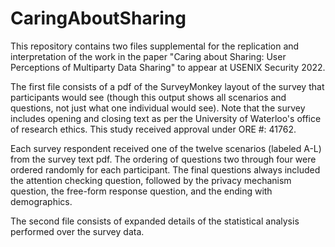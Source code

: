 # CaringAboutSharing

This repository contains two files supplemental for the replication and interpretation of the work in the paper "Caring about Sharing: User Perceptions of Multiparty Data Sharing" to appear at USENIX Security 2022. 

The first file consists of a pdf of the SurveyMonkey layout of the survey that participants would see (though this output shows all scenarios and questions, not just what one individual would see). Note that the survey includes opening and closing text as per the University of Waterloo's office of research ethics. This study received approval under ORE #: 41762. 

Each survey respondent received one of the twelve scenarios (labeled A-L) from the survey text pdf. 
The ordering of questions two through four were ordered randomly for each participant. The final questions always included the attention checking question, followed by the privacy mechanism question, the free-form response question, and the ending with demographics.

The second file consists of expanded details of the statistical analysis performed over the survey data. 
